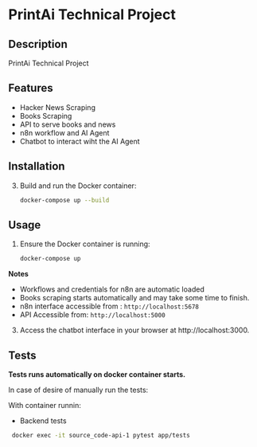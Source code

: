 # PrintAi Technical Project

## Description
PrintAi Technical Project

## Features
- Hacker News Scraping
- Books Scraping
- API to serve books and news
- n8n workflow and AI Agent
- Chatbot to interact wiht the AI Agent 

## Installation
3. Build and run the Docker container:
   ```bash
   docker-compose up --build
   ```

## Usage
1. Ensure the Docker container is running:
   ```bash
   docker-compose up

**Notes**
- Workflows and credentials for n8n are automatic loaded
- Books scraping starts automatically and may take some time to finish.
- n8n interface accessible from : `http://localhost:5678`
- API Accessible from: `http://localhost:5000`

3. Access the chatbot interface in your browser at http://localhost:3000.

## Tests
**Tests runs automatically on docker container starts.**

In case of desire of manually run the tests:

With container runnin:
- Backend tests
```bash
 docker exec -it source_code-api-1 pytest app/tests
```




